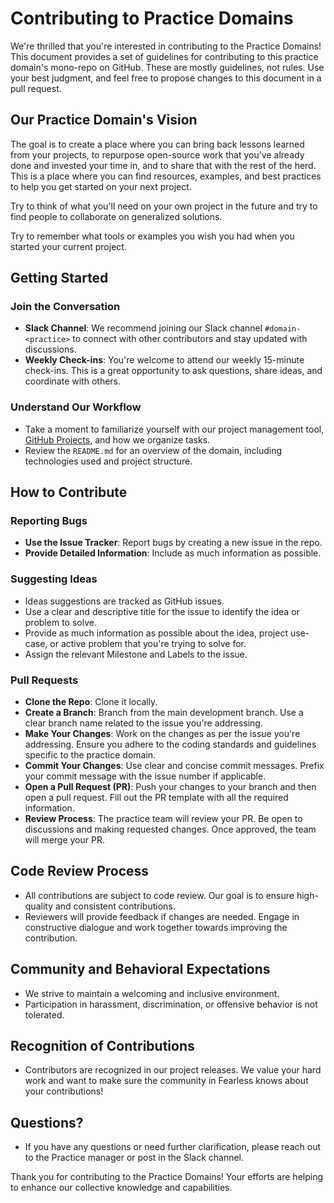 # Contributing to Practice Domains

We're thrilled that you're interested in contributing to the Practice Domains! This document provides a set of guidelines for contributing to this practice domain's mono-repo on GitHub. These are mostly guidelines, not rules. Use your best judgment, and feel free to propose changes to this document in a pull request.

## Our Practice Domain's Vision

The goal is to create a place where you can bring back lessons learned from your projects, to repurpose open-source work that you've already done and invested your time in, and to share that with the rest of the herd. This is a place where you can find resources, examples, and best practices to help you get started on your next project.

Try to think of what you'll need on your own project in the future and try to find people to collaborate on generalized solutions.

Try to remember what tools or examples you wish you had when you started your current project.

## Getting Started

### Join the Conversation

- **Slack Channel**: We recommend joining our Slack channel `#domain-<practice>` to connect with other contributors and stay updated with discussions.
- **Weekly Check-ins**: You're welcome to attend our weekly 15-minute check-ins. This is a great opportunity to ask questions, share ideas, and coordinate with others.

### Understand Our Workflow

- Take a moment to familiarize yourself with our project management tool, [GitHub Projects](https://github.com/orgs/FearlessSolutions/projects/14), and how we organize tasks.
- Review the `README.md` for an overview of the domain, including technologies used and project structure.

## How to Contribute

### Reporting Bugs

- **Use the Issue Tracker**: Report bugs by creating a new issue in the repo.
- **Provide Detailed Information**: Include as much information as possible. 

### Suggesting Ideas

- Ideas suggestions are tracked as GitHub issues.
- Use a clear and descriptive title for the issue to identify the idea or problem to solve.
- Provide as much information as possible about the idea, project use-case, or active problem that you're trying to solve for.
- Assign the relevant Milestone and Labels to the issue.

### Pull Requests

- **Clone the Repo**: Clone it locally.
- **Create a Branch**: Branch from the main development branch. Use a clear branch name related to the issue you're addressing.
- **Make Your Changes**: Work on the changes as per the issue you're addressing. Ensure you adhere to the coding standards and guidelines specific to the practice domain.
- **Commit Your Changes**: Use clear and concise commit messages. Prefix your commit message with the issue number if applicable.
- **Open a Pull Request (PR)**: Push your changes to your branch and then open a pull request. Fill out the PR template with all the required information.
- **Review Process**: The practice team will review your PR. Be open to discussions and making requested changes. Once approved, the team will merge your PR.

## Code Review Process

- All contributions are subject to code review. Our goal is to ensure high-quality and consistent contributions.
- Reviewers will provide feedback if changes are needed. Engage in constructive dialogue and work together towards improving the contribution.

## Community and Behavioral Expectations

- We strive to maintain a welcoming and inclusive environment.
- Participation in harassment, discrimination, or offensive behavior is not tolerated.

## Recognition of Contributions

- Contributors are recognized in our project releases. We value your hard work and want to make sure the community in Fearless knows about your contributions!

## Questions?

- If you have any questions or need further clarification, please reach out to the Practice manager or post in the Slack channel.

Thank you for contributing to the Practice Domains! Your efforts are helping to enhance our collective knowledge and capabilities.
